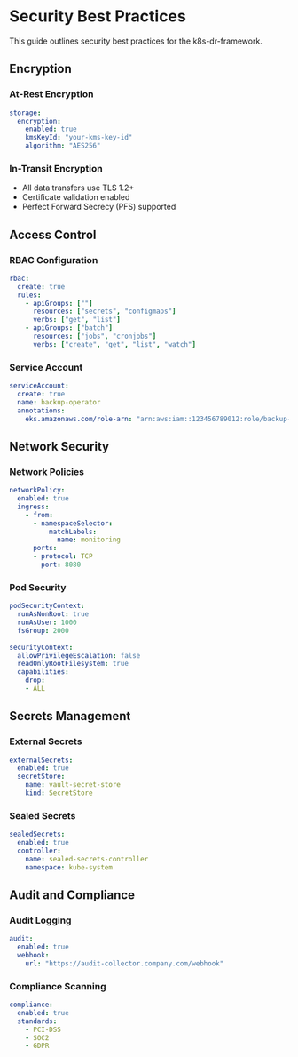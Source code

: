 # Security Best Practices

This guide outlines security best practices for the k8s-dr-framework.

## Encryption

### At-Rest Encryption

```yaml
storage:
  encryption:
    enabled: true
    kmsKeyId: "your-kms-key-id"
    algorithm: "AES256"
```

### In-Transit Encryption

- All data transfers use TLS 1.2+
- Certificate validation enabled
- Perfect Forward Secrecy (PFS) supported

## Access Control

### RBAC Configuration

```yaml
rbac:
  create: true
  rules:
    - apiGroups: [""]
      resources: ["secrets", "configmaps"]
      verbs: ["get", "list"]
    - apiGroups: ["batch"]
      resources: ["jobs", "cronjobs"]
      verbs: ["create", "get", "list", "watch"]
```

### Service Account

```yaml
serviceAccount:
  create: true
  name: backup-operator
  annotations:
    eks.amazonaws.com/role-arn: "arn:aws:iam::123456789012:role/backup-role"
```

## Network Security

### Network Policies

```yaml
networkPolicy:
  enabled: true
  ingress:
    - from:
      - namespaceSelector:
          matchLabels:
            name: monitoring
      ports:
      - protocol: TCP
        port: 8080
```

### Pod Security

```yaml
podSecurityContext:
  runAsNonRoot: true
  runAsUser: 1000
  fsGroup: 2000
  
securityContext:
  allowPrivilegeEscalation: false
  readOnlyRootFilesystem: true
  capabilities:
    drop:
    - ALL
```

## Secrets Management

### External Secrets

```yaml
externalSecrets:
  enabled: true
  secretStore:
    name: vault-secret-store
    kind: SecretStore
```

### Sealed Secrets

```yaml
sealedSecrets:
  enabled: true
  controller:
    name: sealed-secrets-controller
    namespace: kube-system
```

## Audit and Compliance

### Audit Logging

```yaml
audit:
  enabled: true
  webhook:
    url: "https://audit-collector.company.com/webhook"
```

### Compliance Scanning

```yaml
compliance:
  enabled: true
  standards:
    - PCI-DSS
    - SOC2
    - GDPR
```

